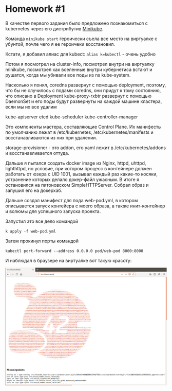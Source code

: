 # Homework #1

В качестве первого задания было предложено познакомиться с kubernetes через его дистрибутив [Minikube](https://kubernetes.io/docs/tasks/tools/install-minikube/).

Команда `minikube start` героически съела все место на виртуалке с убунтой, почле чего я ее героичеки восстановил.

Кстати, я добавил алиас для kubect: `alias k=kubectl` - очень удобно

Потом я посмотрел на cluster-info, посмотрел внутри на виртуалку minikube, посмотрел как вселенные внутри кубернетиса встают и рушатся, 
когда мы убивали все поды из ns kube-system.

Насколько я понял, coredns развернут с помощью deployment, поэтому, что бы не случилось с подами coredns, они придут к тому состоянию, что описано в Deployment
kube-proxy-rxbtr развернут с помощью DaemonSet и его поды будут развернуты на каждой машине кластера, если мы их все удалим

kube-apiserver
etcd
kube-scheduler
kube-controller-manager

Это компоненты мастера, составляющие Control Plane. Их манифесты по умолчанию лежат в /etc/kubernetes, /etc/kubernetes/manifests и восстанавливаются из них при удалении.

storage-provisioner - это addon, его yaml лежит в /etc/kubernetes/addons и восстанавливается оттуда.

Дальше я пытался создать docker image из Nginx, httpd, uhttpd, lighthttpd, но условие, 
при котором процесс в контейнере должен работать от юзера с UID 1001, вызывал каждый раз какие-то косяки, 
устранение которых делало докер-файл ужасным. В итоге я остановился на питоновском SimpleHTTPServer.
Собрал образ и запушил его на докерхаб.

Дальше создал манифест для пода web-pod.yml, в котором описывается запуск контейера с моего образа,
а также инит-контейнер и волюмы для успешного запуска проекта.

Запустил это все дело командой 
```
k apply -f web-pod.yml
```

Затем прокинул порты командой

```
kubectl port-forward --address 0.0.0.0 pod/web-pod 8000:8000
```

И наблюдал в браузере на виртуалке вот такую красоту:

![Image of Perfect HW](kubernetes-intro/perfect_hw.png)